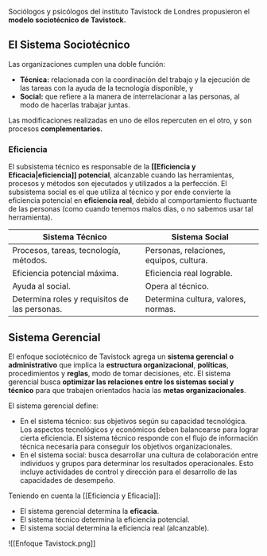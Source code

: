 Sociólogos y psicólogos del instituto Tavistock de Londres propusieron el **modelo sociotécnico de Tavistock.**

## El Sistema Sociotécnico

Las organizaciones cumplen una doble función:
- **Técnica:** relacionada con la coordinación del trabajo y la ejecución de las tareas con la ayuda de la tecnología disponible, y
- **Social:** que refiere a la manera de interrelacionar a las personas, al modo de hacerlas trabajar juntas.

Las modificaciones realizadas en uno de ellos repercuten en el otro, y son procesos **complementarios.**

### Eficiencia

El subsistema técnico es responsable de la **[[Eficiencia y Eficacia|eficiencia]] potencial**, alcanzable cuando las herramientas, procesos y métodos son ejecutados y utilizados a la perfección. El subsistema social es el que utiliza al técnico y por ende convierte la eficiencia potencial en **eficiencia real**, debido al comportamiento fluctuante de las personas (como cuando tenemos malos días, o no sabemos usar tal herramienta).

| Sistema Técnico                               | Sistema Social                          |
| --------------------------------------------- | --------------------------------------- |
| Procesos, tareas, tecnología, métodos.        | Personas, relaciones, equipos, cultura. |
| Eficiencia potencial máxima.                  | Eficiencia real lograble.               |
| Ayuda al social.                              | Opera al técnico.                       |
| Determina roles y requisitos de las personas. | Determina cultura, valores, normas.     |

## Sistema Gerencial

El enfoque sociotécnico de Tavistock agrega un **sistema gerencial** **o administrativo** que implica la **estructura organizacional**, **políticas**, procedimientos y **reglas**, modo de tomar decisiones, etc. El sistema gerencial busca **optimizar las relaciones entre los sistemas social y técnico** para que trabajen orientados hacia las **metas organizacionales**.

El sistema gerencial define:
- En el sistema técnico: sus objetivos según su capacidad tecnológica. Los aspectos tecnológicos y económicos deben balancearse para lograr cierta eficiencia. El sistema técnico responde con el flujo de información técnica necesaria para conseguir los objetivos organizacionales.
- En el sistema social: busca desarrollar una cultura de colaboración entre individuos y grupos para determinar los resultados operacionales. Esto incluye actividades de control y dirección para el desarrollo de las capacidades de desempeño.

Teniendo en cuenta la [[Eficiencia y Eficacia]]:
- El sistema gerencial determina la **eficacia**.
- El sistema técnico determina la eficiencia potencial.
- El sistema social determina la eficiencia real (alcanzable).

![[Enfoque Tavistock.png]]